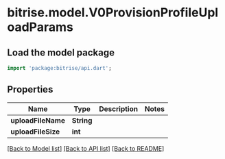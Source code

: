 # bitrise.model.V0ProvisionProfileUploadParams

## Load the model package
```dart
import 'package:bitrise/api.dart';
```

## Properties
Name | Type | Description | Notes
------------ | ------------- | ------------- | -------------
**uploadFileName** | **String** |  | 
**uploadFileSize** | **int** |  | 

[[Back to Model list]](../README.md#documentation-for-models) [[Back to API list]](../README.md#documentation-for-api-endpoints) [[Back to README]](../README.md)


